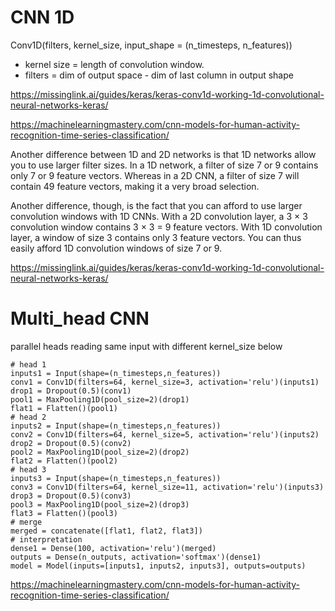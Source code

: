 
# CNN 1D

Conv1D(filters, kernel_size, input_shape = (n_timesteps, n_features))

* kernel size = length of convolution window.  
* filters = dim of output space - dim of last column in output shape

https://missinglink.ai/guides/keras/keras-conv1d-working-1d-convolutional-neural-networks-keras/

https://machinelearningmastery.com/cnn-models-for-human-activity-recognition-time-series-classification/

Another difference between 1D and 2D networks is that 1D networks allow you to use larger filter sizes. 
In a 1D network, a filter of size 7 or 9 contains only 7 or 9 feature vectors. 
Whereas in a 2D CNN, a filter of size 7 will contain 49 feature vectors, making it a very broad selection.

Another difference, though, is the fact that you can afford to use larger convolution windows with 1D CNNs. 
With a 2D convolution layer, a 3 × 3 convolution window contains 3 × 3 = 9 feature vectors. 
With 1D convolution layer, a window of size 3 contains only 3 feature vectors. 
You can thus easily afford 1D convolution windows of size 7 or 9.

https://missinglink.ai/guides/keras/keras-conv1d-working-1d-convolutional-neural-networks-keras/


# Multi_head CNN 

parallel heads reading same input with different kernel_size below

```
# head 1
inputs1 = Input(shape=(n_timesteps,n_features))
conv1 = Conv1D(filters=64, kernel_size=3, activation='relu')(inputs1)
drop1 = Dropout(0.5)(conv1)
pool1 = MaxPooling1D(pool_size=2)(drop1)
flat1 = Flatten()(pool1)
# head 2
inputs2 = Input(shape=(n_timesteps,n_features))
conv2 = Conv1D(filters=64, kernel_size=5, activation='relu')(inputs2)
drop2 = Dropout(0.5)(conv2)
pool2 = MaxPooling1D(pool_size=2)(drop2)
flat2 = Flatten()(pool2)
# head 3
inputs3 = Input(shape=(n_timesteps,n_features))
conv3 = Conv1D(filters=64, kernel_size=11, activation='relu')(inputs3)
drop3 = Dropout(0.5)(conv3)
pool3 = MaxPooling1D(pool_size=2)(drop3)
flat3 = Flatten()(pool3)
# merge
merged = concatenate([flat1, flat2, flat3])
# interpretation
dense1 = Dense(100, activation='relu')(merged)
outputs = Dense(n_outputs, activation='softmax')(dense1)
model = Model(inputs=[inputs1, inputs2, inputs3], outputs=outputs)
```

https://machinelearningmastery.com/cnn-models-for-human-activity-recognition-time-series-classification/
